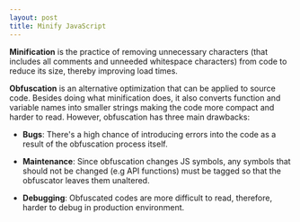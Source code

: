 ```yaml
---
layout: post
title: Minify JavaScript
---
```


**Minification** is the practice of removing unnecessary characters (that includes all comments and unneeded whitespace characters) from code to reduce its size, thereby improving load times.

**Obfuscation** is an alternative optimization that can be applied to source code. Besides doing what minification does, it also converts function and variable names into smaller strings making the code more compact and harder to read. However, obfuscation has three main drawbacks:

- **Bugs**: There's a high chance of introducing errors into the code as a result of the obfuscation process itself.

- **Maintenance**: Since obfuscation changes JS symbols, any symbols that should not be changed (e.g API functions) must be tagged so that the obfuscator leaves them unaltered.

- **Debugging**: Obfuscated codes are more difficult to read, therefore, harder to debug in production environment.
